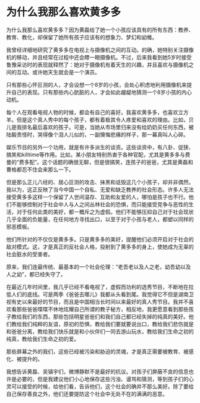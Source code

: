 # 为什么我那么喜欢黄多多

为什么我那么喜欢黄多多？因为黄磊给了她一个小孩应该具有的所有东西：教养、教育、教化，却保留了她所有孩子应该有的想象力、梦幻和幼稚。 

我曾经详细地研究了黄多多在电视上与摄像机之间的互动。的确，她特别关注摄像机的移动，并且经常在过程中还会瞟一眼摄像机。不过，后来我看到她5岁时接受鲁豫采访时的表现就释然了：她对于摄像机有着天生的兴趣，并且喜欢与摄像机之间的互动。或许她天生就会是一个演员。 

只有那些心怀叵测的人，才会设想一个8岁的小孩，会处心积虑地利用摄像机来提升自己的表现。只有那些内心肮脏的人，才会如此龌龊地猜测一个8岁小孩的内心动机。 

每个人在观看电视人物的时候，都会有自己的喜好。我喜欢黄多多，也喜欢立方羊。但是这个真人秀中的每个孩子，都有着极其令人疼爱和喜欢的理由。比如，贝儿是我排名最后喜欢的孩子。可是，当她从市场里归来没有给奶奶买任何东西，被陆毅责怪时，哭得像个泪人儿似的，一副懊悔悲痛的样子，那一幕真叫人心碎。 

娱乐节目的另外一个功用，就是有许多派生的谈资。这些谈资中，有八卦、促狭、搞笑和killtime等作用。比如，某小朋友特别热衷于各种官配，尤其是黄多多与费曼的“费多配”。这个话题的确很无聊，但是很搞笑，连孩子的爸爸，尤其是黄磊和曹格都忍不住会来那么一下。 

但是那么正儿八经的、居心叵测的攻击、抹黑和诋毁这几个小孩子，却并非偶然。我以为，这正反映了当今中国一个自私、无爱和缺乏教养的社会形态。许多人无法接受黄多多这样一个保留了人世间温存、互助和友爱的人，哪怕是孩子也不行。他们不能够控制对于社会中人与人之间丛林社会的恐惧，而只能接受竞争与恶性的生活，对于任何此类的美好，都一概斥之为虚假。他们不能够压抑自己对于社会现状几乎全面的负能量，在任何地方寻找出口，以至于对于小孩与老人，都塑以同样的邪恶模板。 

他们所针对的不仅仅是黄多多。只是黄多多的美好，提醒他们必须开启对于社会的敌对模式。这，才是真正的反社会人格，投射到了黄多多的身上，使她成为无辜的社会脏水的受害者。 

原来，我们连最传统、最基本的一个社会伦理：“老吾老以及人之老，幼吾幼以及人之幼”，都已经失守了。 

在最近几年时间里，我几乎已经不看电视了，虚假而功利的选秀节目，不断地在拉低人们的底线。可是两季《爸爸去哪儿》我都从头看到尾。我觉得它不但是湖南卫视有史以来最好的节目，而且是中国相当长时间以来最好的真人秀节目。我并不喜欢看那些爸爸喋喋不休地炫耀自己所谓的教子秘方，相反地，我更愿意看到那些孩子教给我们的东西，那些包括明星爸爸们和我们自己都已经失掉的纯真的美好。他们教给我们纯粹的友谊，原初的恐惧，教给我们要就要说出口，教给我们悲伤就是和爸爸分离，教给我们快乐就是和小伙伴们一同去游山玩水，教给我们生命之初的纯真，教给我们生命之初的爱。 

那些屏幕之外的我们，这些已经被污染和胁迫的灵魂，才是真正需要被教育、被感化、被提升的。 

我想告诉黄磊、吴镇宇们，微博静默不是最好的抗议。对孩子们屏蔽不良的信息也许是必要的，但是我建议他们小心地保存这些污浊、谩骂和猜测，等到孩子们的心灵可以接受的时候，给他们看，告诉他们，这个社会的确并不那么美好。除了要给自己保存善良之外，他们还要提防这个社会中无处不在的满满的恶意。